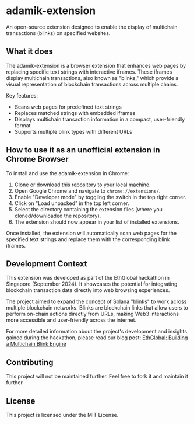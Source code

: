 # adamik-extension

An open-source extension designed to enable the display of multichain transactions (blinks) on specified websites.

## What it does

The adamik-extension is a browser extension that enhances web pages by replacing specific text strings with interactive iframes. These iframes display multichain transactions, also known as "blinks," which provide a visual representation of blockchain transactions across multiple chains.

Key features:

- Scans web pages for predefined text strings
- Replaces matched strings with embedded iframes
- Displays multichain transaction information in a compact, user-friendly format
- Supports multiple blink types with different URLs

## How to use it as an unofficial extension in Chrome Browser

To install and use the adamik-extension in Chrome:

1. Clone or download this repository to your local machine.
2. Open Google Chrome and navigate to `chrome://extensions/`.
3. Enable "Developer mode" by toggling the switch in the top right corner.
4. Click on "Load unpacked" in the top left corner.
5. Select the directory containing the extension files (where you cloned/downloaded the repository).
6. The extension should now appear in your list of installed extensions.

Once installed, the extension will automatically scan web pages for the specified text strings and replace them with the corresponding blink iframes.

## Development Context

This extension was developed as part of the EthGlobal hackathon in Singapore (September 2024). It showcases the potential for integrating blockchain transaction data directly into web browsing experiences.

The project aimed to expand the concept of Solana "blinks" to work across multiple blockchain networks. Blinks are blockchain links that allow users to perform on-chain actions directly from URLs, making Web3 interactions more accessible and user-friendly across the internet.

For more detailed information about the project's development and insights gained during the hackathon, please read our blog post: [EthGlobal: Building a Multichain Blink Engine](https://adamik.io/blog/ethglobal-building-a-multichain-blinks-engine)

## Contributing

This project will not be maintained further. Feel free to fork it and maintain it further.

## License

This project is licensed under the MIT License.
